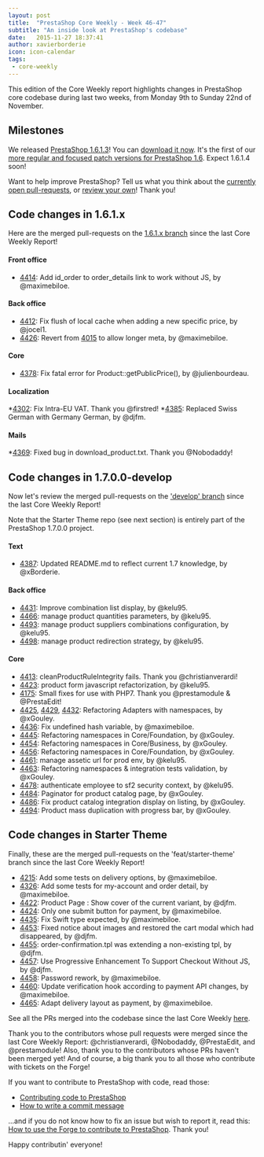 ```yaml
---
layout: post
title:  "PrestaShop Core Weekly - Week 46-47"
subtitle: "An inside look at PrestaShop's codebase"
date:   2015-11-27 18:37:41
author: xavierborderie
icon: icon-calendar
tags:
 - core-weekly
---
```


This edition of the Core Weekly report highlights changes in PrestaShop core codebase during last two weeks, from Monday 9th to Sunday 22nd of November.


## Milestones

We released [PrestaShop 1.6.1.3](http://build.prestashop.com/news/prestashop-1613-maintenance-release/)! You can [download it now](https://www.prestashop.com/en/download).
It's the first of our [more regular and focused patch versions for PrestaShop 1.6](http://build.prestashop.com/news/more-focused-patch-versions/). Expect 1.6.1.4 soon!

Want to help improve PrestaShop? Tell us what you think about the [currently open pull-requests](https://github.com/PrestaShop/PrestaShop/pulls), or [review your own](http://build.prestashop.com/news/review-your-pull-requests/)! Thank you!


## Code changes in 1.6.1.x

Here are the merged pull-requests on the [1.6.1.x branch](https://github.com/PrestaShop/PrestaShop/tree/1.6.1.x) since the last Core Weekly Report!
 

#### Front office

 * [4414](https://github.com/PrestaShop/PrestaShop/pull/4414): Add id_order to order_details link to work without JS, by @maximebiloe.


#### Back office

 * [4412](https://github.com/PrestaShop/PrestaShop/pull/4412): Fix flush of local cache when adding a new specific price, by @jocel1.
 * [4426](https://github.com/PrestaShop/PrestaShop/pull/4426): Revert from [4015](https://github.com/PrestaShop/PrestaShop/pull/4015) to allow longer meta, by @maximebiloe.

 
#### Core
 
 * [4378](https://github.com/PrestaShop/PrestaShop/pull/4378): Fix fatal error for Product::getPublicPrice(), by @julienbourdeau.

 
#### Localization

 *[4302](https://github.com/PrestaShop/PrestaShop/pull/4302): Fix Intra-EU VAT. Thank you @firstred!
 *[4385](https://github.com/PrestaShop/PrestaShop/pull/4385): Replaced Swiss German with Germany German, by @djfm.

 
#### Mails
 
 *[4369](https://github.com/PrestaShop/PrestaShop/pull/4369): Fixed bug in download_product.txt. Thank you @Nobodaddy!



## Code changes in 1.7.0.0-develop

Now let's review the merged pull-requests on the ['develop' branch](https://github.com/PrestaShop/PrestaShop/tree/develop) since the last Core Weekly Report!

Note that the Starter Theme repo (see next section) is entirely part of the PrestaShop 1.7.0.0 project.


#### Text
 
 * [4387](https://github.com/PrestaShop/PrestaShop/pull/4387): Updated README.md to reflect current 1.7 knowledge, by @xBorderie.

 
 
#### Back office

 * [4431](https://github.com/PrestaShop/PrestaShop/pull/4431): Improve combination list display, by @kelu95.
 * [4466](https://github.com/PrestaShop/PrestaShop/pull/4466): manage product quantities parameters, by @kelu95.
 * [4493](https://github.com/PrestaShop/PrestaShop/pull/4493): manage product suppliers combinations configuration, by @kelu95.
 * [4498](https://github.com/PrestaShop/PrestaShop/pull/4498): manage product redirection strategy, by @kelu95.

 

#### Core

 * [4413](https://github.com/PrestaShop/PrestaShop/pull/4413): cleanProductRuleIntegrity fails. Thank you @christianverardi!
 * [4423](https://github.com/PrestaShop/PrestaShop/pull/4423): product form javascript refactorization, by @kelu95.
 * [4175](https://github.com/PrestaShop/PrestaShop/pull/4175): Small fixes for use with PHP7. Thank you @prestamodule & @PrestaEdit!
 * [4425](https://github.com/PrestaShop/PrestaShop/pull/4425), [4429](https://github.com/PrestaShop/PrestaShop/pull/4429), [4432](https://github.com/PrestaShop/PrestaShop/pull/4432): Refactoring Adapters with namespaces, by @xGouley.
 * [4436](https://github.com/PrestaShop/PrestaShop/pull/4436): Fix undefined hash variable, by @maximebiloe.
 * [4445](https://github.com/PrestaShop/PrestaShop/pull/4445): Refactoring namespaces in Core/Foundation, by @xGouley.
 * [4454](https://github.com/PrestaShop/PrestaShop/pull/4454): Refactoring namespaces in Core/Business, by @xGouley.
 * [4456](https://github.com/PrestaShop/PrestaShop/pull/4456): Refactoring namespaces in Core/Foundation, by @xGouley.
 * [4461](https://github.com/PrestaShop/PrestaShop/pull/4461): manage assetic url for prod env, by @kelu95.
 * [4463](https://github.com/PrestaShop/PrestaShop/pull/4463): Refactoring namespaces & integration tests validation, by @xGouley.
 * [4478](https://github.com/PrestaShop/PrestaShop/pull/4478): authenticate employee to sf2 security context, by @kelu95.
 * [4484](https://github.com/PrestaShop/PrestaShop/pull/4484): Paginator for product catalog page, by @xGouley.
 * [4486](https://github.com/PrestaShop/PrestaShop/pull/4486): Fix product catalog integration display on listing, by @xGouley.
 * [4494](https://github.com/PrestaShop/PrestaShop/pull/4494): Product mass duplication with progress bar, by @xGouley. 
 
 
## Code changes in Starter Theme

Finally, these are the merged pull-requests on the 'feat/starter-theme' branch since the last Core Weekly Report!

 * [4215](https://github.com/PrestaShop/PrestaShop/pull/4215): Add some tests on delivery options, by @maximebiloe.
 * [4326](https://github.com/PrestaShop/PrestaShop/pull/4326): Add some tests for my-account and order detail, by @maximebiloe.
 * [4422](https://github.com/PrestaShop/PrestaShop/pull/4422): Product Page : Show cover of the current variant, by @djfm.
 * [4424](https://github.com/PrestaShop/PrestaShop/pull/4424): Only one submit button for payment, by @maximebiloe.
 * [4435](https://github.com/PrestaShop/PrestaShop/pull/4435): Fix Swift type expected, by @maximebiloe.
 * [4453](https://github.com/PrestaShop/PrestaShop/pull/4453): Fixed notice about images and restored the cart modal which had disappeared, by @djfm.
 * [4455](https://github.com/PrestaShop/PrestaShop/pull/4455): order-confirmation.tpl was extending a non-existing tpl, by @djfm.
 * [4457](https://github.com/PrestaShop/PrestaShop/pull/4457): Use Progressive Enhancement To Support Checkout Without JS, by @djfm.
 * [4458](https://github.com/PrestaShop/PrestaShop/pull/4458): Password rework, by @maximebiloe.
 * [4460](https://github.com/PrestaShop/PrestaShop/pull/4460): Update verification hook according to payment API changes, by @maximebiloe.
 * [4465](https://github.com/PrestaShop/PrestaShop/pull/4465): Adapt delivery layout as payment, by @maximebiloe.

 
 
See all the PRs merged into the codebase since the last Core Weekly [here](https://github.com/PrestaShop/PrestaShop/pulls?utf8=%E2%9C%93&q=is%3Apr+merged%3A%3E2015-11-09+is%3Aclosed+).

Thank you to the contributors whose pull requests were merged since the last Core Weekly Report: @christianverardi, @Nobodaddy, @PrestaEdit, and @prestamodule! Also, thank you to the contributors whose PRs haven't been merged yet! And of course, a big thank you to all those who contribute with tickets on the Forge!

If you want to contribute to PrestaShop with code, read those:

 * [Contributing code to PrestaShop](http://doc.prestashop.com/display/PS16/Contributing+code+to+PrestaShop)
 * [How to write a commit message](http://doc.prestashop.com/display/PS16/How+to+write+a+commit+message)

...and if you do not know how to fix an issue but wish to report it, read this: [How to use the Forge to contribute to PrestaShop](http://doc.prestashop.com/display/PS16/How+to+use+the+Forge+to+contribute+to+PrestaShop). Thank you!

Happy contributin' everyone!
